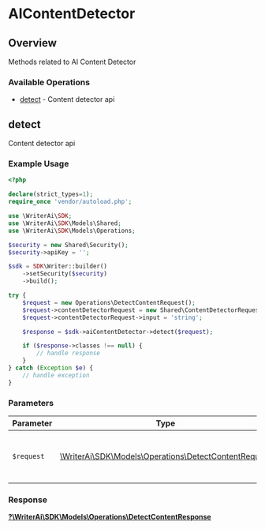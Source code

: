 # AIContentDetector


## Overview

Methods related to AI Content Detector

### Available Operations

* [detect](#detect) - Content detector api

## detect

Content detector api

### Example Usage

```php
<?php

declare(strict_types=1);
require_once 'vendor/autoload.php';

use \WriterAi\SDK;
use \WriterAi\SDK\Models\Shared;
use \WriterAi\SDK\Models\Operations;

$security = new Shared\Security();
$security->apiKey = '';

$sdk = SDK\Writer::builder()
    ->setSecurity($security)
    ->build();

try {
    $request = new Operations\DetectContentRequest();
    $request->contentDetectorRequest = new Shared\ContentDetectorRequest();
    $request->contentDetectorRequest->input = 'string';

    $response = $sdk->aiContentDetector->detect($request);

    if ($response->classes !== null) {
        // handle response
    }
} catch (Exception $e) {
    // handle exception
}
```

### Parameters

| Parameter                                                                                               | Type                                                                                                    | Required                                                                                                | Description                                                                                             |
| ------------------------------------------------------------------------------------------------------- | ------------------------------------------------------------------------------------------------------- | ------------------------------------------------------------------------------------------------------- | ------------------------------------------------------------------------------------------------------- |
| `$request`                                                                                              | [\WriterAi\SDK\Models\Operations\DetectContentRequest](../../models/operations/DetectContentRequest.md) | :heavy_check_mark:                                                                                      | The request object to use for the request.                                                              |


### Response

**[?\WriterAi\SDK\Models\Operations\DetectContentResponse](../../models/operations/DetectContentResponse.md)**

